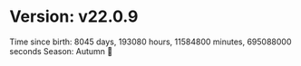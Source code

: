 # Version: v22.0.9
Time since birth: 8045 days, 193080 hours, 11584800 minutes, 695088000 seconds
Season: Autumn 🍁
